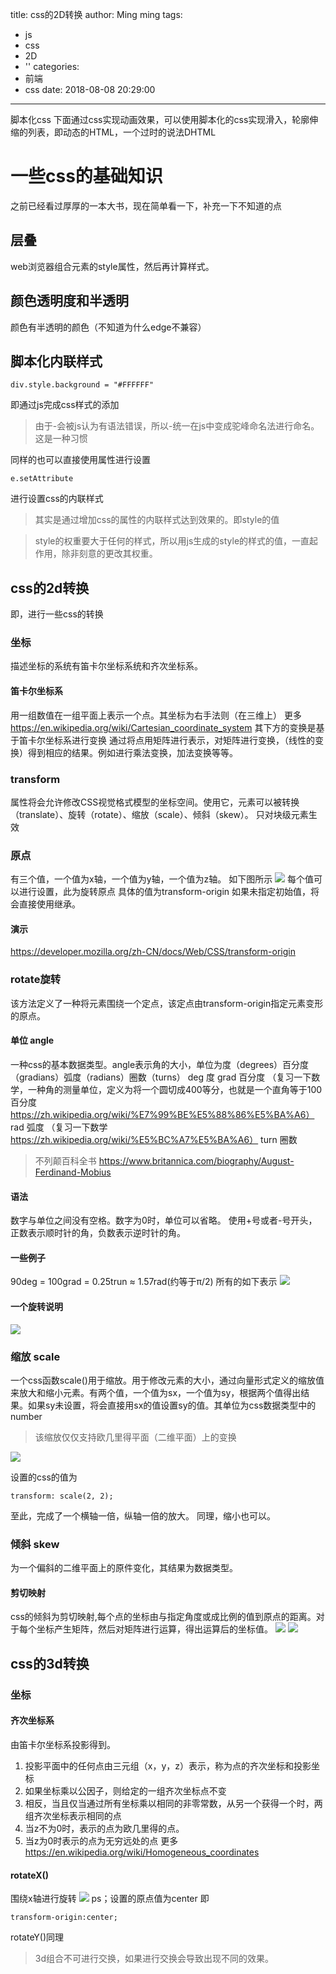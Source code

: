 title: css的2D转换
author: Ming ming
tags:
  - js
  - css
  - 2D
  - ''
categories:
  - 前端
  - css
date: 2018-08-08 20:29:00
---
脚本化css
下面通过css实现动画效果，可以使用脚本化的css实现滑入，轮廓伸缩的列表，即动态的HTML，一个过时的说法DHTML
# 一些css的基础知识
之前已经看过厚厚的一本大书，现在简单看一下，补充一下不知道的点
## 层叠
web浏览器组合元素的style属性，然后再计算样式。
## 颜色透明度和半透明
颜色有半透明的颜色（不知道为什么edge不兼容）
## 脚本化内联样式
```
div.style.background = "#FFFFFF"
```
即通过js完成css样式的添加
> 由于-会被js认为有语法错误，所以-统一在js中变成驼峰命名法进行命名。这是一种习惯

同样的也可以直接使用属性进行设置
```
e.setAttribute
```
进行设置css的内联样式
> 其实是通过增加css的属性的内联样式达到效果的。即style的值

> style的权重要大于任何的样式，所以用js生成的style的样式的值，一直起作用，除非刻意的更改其权重。


## css的2d转换
即，进行一些css的转换
### 坐标
描述坐标的系统有笛卡尔坐标系统和齐次坐标系。
#### 笛卡尔坐标系
用一组数值在一组平面上表示一个点。其坐标为右手法则（在三维上）
更多 https://en.wikipedia.org/wiki/Cartesian_coordinate_system
其下方的变换是基于笛卡尔坐标系进行变换
通过将点用矩阵进行表示，对矩阵进行变换，（线性的变换）得到相应的结果。例如进行乘法变换，加法变换等等。

### transform
属性将会允许修改CSS视觉格式模型的坐标空间。使用它，元素可以被转换（translate）、旋转（rotate）、缩放（scale）、倾斜（skew）。 只对块级元素生效
### 原点
有三个值，一个值为x轴，一个值为y轴，一个值为z轴。
如下图所示
<img src="https://www.iming.info/images/pasted-13.png">
每个值可以进行设置，此为旋转原点
具体的值为transform-origin 
如果未指定初始值，将会直接使用继承。
#### 演示
https://developer.mozilla.org/zh-CN/docs/Web/CSS/transform-origin
### rotate旋转
该方法定义了一种将元素围绕一个定点，该定点由transform-origin指定元素变形的原点。
#### 单位 angle
一种css的基本数据类型。angle表示角的大小，单位为度（degrees）百分度（gradians）弧度（radians）圈数（turns）
deg 度
grad 百分度 （复习一下数学，一种角的测量单位，定义为将一个圆切成400等分，也就是一个直角等于100百分度 https://zh.wikipedia.org/wiki/%E7%99%BE%E5%88%86%E5%BA%A6）
rad 弧度  （复习一下数学 https://zh.wikipedia.org/wiki/%E5%BC%A7%E5%BA%A6）
turn 圈数
> 不列颠百科全书 https://www.britannica.com/biography/August-Ferdinand-Mobius

#### 语法
数字与单位之间没有空格。数字为0时，单位可以省略。
使用+号或者-号开头，正数表示顺时针的角，负数表示逆时针的角。
#### 一些例子
90deg = 100grad = 0.25trun ≈ 1.57rad(约等于π/2)
所有的如下表示
<img src="https://www.iming.info/images/pasted-14.png">
#### 一个旋转说明
<img src="https://melovemingming-1253878077.cos.ap-chengdu.myqcloud.com/1.png">

### 缩放 scale
一个css函数scale()用于缩放。用于修改元素的大小，通过向量形式定义的缩放值来放大和缩小元素。有两个值，一个值为sx，一个值为sy，根据两个值得出结果。如果sy未设置，将会直接用sx的值设置sy的值。其单位为css数据类型中的number
> 该缩放仅仅支持欧几里得平面（二维平面）上的变换

<img src="https://www.iming.info/images/pasted-15.png">

设置的css的值为
```
transform: scale(2, 2);
```
至此，完成了一个横轴一倍，纵轴一倍的放大。
同理，缩小也可以。
### 倾斜 skew
为一个偏斜的二维平面上的原件变化，其结果为数据类型。
#### 剪切映射
css的倾斜为剪切映射,每个点的坐标由与指定角度或成比例的值到原点的距离。对于每个坐标产生矩阵，然后对矩阵进行运算，得出运算后的坐标值。
<img src="https://www.iming.info/images/pasted-16.png">
<img src="https://www.iming.info/images/pasted-17.png">


## css的3d转换
### 坐标
#### 齐次坐标系
由笛卡尔坐标系投影得到。
1. 投影平面中的任何点由三元组（x，y，z）表示，称为点的齐次坐标和投影坐标
2. 如果坐标乘以公因子，则给定的一组齐次坐标点不变
3. 相反，当且仅当通过所有坐标乘以相同的非零常数，从另一个获得一个时，两组齐次坐标表示相同的点
4. 当z不为0时，表示的点为欧几里得的点。
5. 当z为0时表示的点为无穷远处的点
更多 https://en.wikipedia.org/wiki/Homogeneous_coordinates

#### rotateX()
围绕x轴进行旋转
<img src="https://www.iming.info/images/pasted-18.png">
ps；设置的原点值为center
即
```
transform-origin:center;
```
rotateY()同理

> 3d组合不可进行交换，如果进行交换会导致出现不同的效果。
